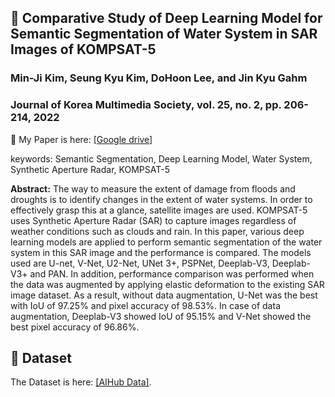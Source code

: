 ## 🚀 Comparative Study of Deep Learning Model for Semantic Segmentation of Water System in SAR Images of KOMPSAT-5
### Min-Ji Kim, Seung Kyu Kim, DoHoon Lee, and Jin Kyu Gahm
### Journal of Korea Multimedia Society, vol. 25, no. 2, pp. 206-214, 2022

📃 My Paper is here: [[Google drive]](https://drive.google.com/file/d/17_Itl_iuMB7I8mqLKf0p8C3nmHyGSI9l/view?usp=sharing)

keywords: Semantic Segmentation, Deep Learning Model, Water System, Synthetic Aperture Radar, KOMPSAT-5

**Abstract:** 
The way to measure the extent of damage from floods and droughts is to identify changes in the extent of water systems. In order to effectively grasp this at a glance, satellite images are used. KOMPSAT-5 uses Synthetic Aperture Radar (SAR) to capture images regardless of weather conditions such as clouds and rain. In this paper, various deep learning models are applied to perform semantic segmentation of the water system in this SAR image and the performance is compared. The models used are U-net, V-Net, U2-Net, UNet 3+, PSPNet, Deeplab-V3, Deeplab-V3+ and PAN. In addition, performance comparison was performed when the data was augmented by applying elastic deformation to the existing SAR image dataset. As a result, without data augmentation, U-Net was the best with IoU of 97.25% and pixel accuracy of 98.53%. In case of data augmentation, Deeplab-V3 showed IoU of 95.15% and V-Net showed the best pixel accuracy of 96.86%.


## 📂 Dataset

The Dataset is here: [[AIHub Data]](https://www.aihub.or.kr/aihubdata/data/view.do?currMenu=115&topMenu=100&aihubDataSe=data&dataSetSn=146).
